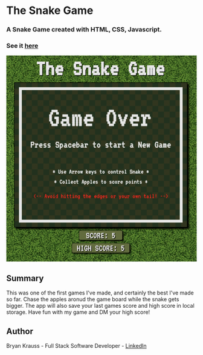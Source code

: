 # The Snake Game

### A Snake Game created with HTML, CSS, Javascript.

### See it [here](https://bryangk.github.io/snake_game/)

![](./img/snake_game.png)

## Summary

This was one of the first games I've made, and certainly the best I've made so far. Chase the apples aronud the game board while the snake gets bigger. The app will also save your last games score and high score in local storage. Have fun with my game and DM your high score!

## Author

Bryan Krauss - Full Stack Software Developer - [LinkedIn](https://www.linkedin.com/in/bryan-krauss-556b3a200/)